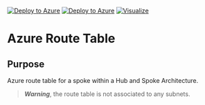 [![Deploy to Azure](https://aka.ms/deploytoazurebutton)](https://portal.azure.com/#create/Microsoft.Template/uri/https%3A%2F%2Fraw.githubusercontent.com%2Fjameswassinger%2FAzure%2Fmain%2FTemplates%2FSpokeRouteTable%2Ftemplate.json)
[![Deploy to Azure](https://aka.ms/deploytoazuregovbutton)](https://portal.azure.us/#create/Microsoft.Template/uri/https%3A%2F%2Fraw.githubusercontent.com%2Fjameswassinger%2FAzure%2Fmain%2FTemplates%2FSpokeRouteTable%2Ftemplate.json)
[![Visualize](.../Images/visualizebutton.svg?sanitize=true)](http://armviz.io/#/?load=https%3A%2F%2Fraw.githubusercontent.com%2Fjameswassinger%2FAzure%2Fmain%2FTemplates%2Fspoke-route-table%2Ftemplate.json) 

# Azure Route Table

## Purpose
Azure route table for a spoke within a Hub and Spoke Architecture.

> ***Warning***, the route table is not associated to any subnets. 
